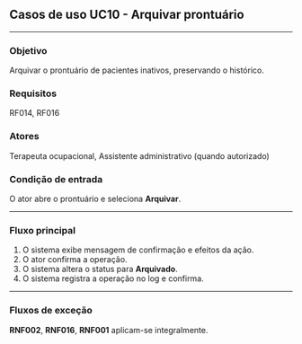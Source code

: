 ## Casos de uso UC10 - Arquivar prontuário

---

### Objetivo  
Arquivar o prontuário de pacientes inativos, preservando o histórico.

### Requisitos  
RF014, RF016

### Atores  
Terapeuta ocupacional, Assistente administrativo (quando autorizado)

### Condição de entrada  
O ator abre o prontuário e seleciona **Arquivar**.

---

### Fluxo principal  

1. O sistema exibe mensagem de confirmação e efeitos da ação.  
2. O ator confirma a operação.  
3. O sistema altera o status para **Arquivado**.  
4. O sistema registra a operação no log e confirma.

---

### Fluxos de exceção  

**RNF002**, **RNF016**, **RNF001** aplicam-se integralmente.